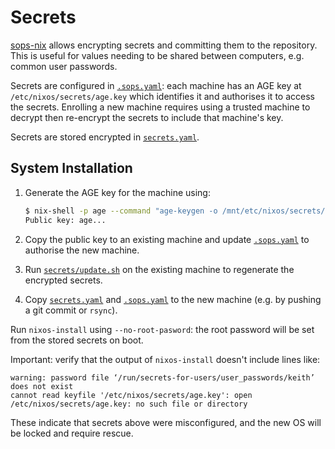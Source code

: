 # Secrets

[sops-nix](https://github.com/Mic92/sops-nix) allows encrypting secrets and committing them to the repository. This is useful for values needing to be shared between computers, e.g. common user passwords.

Secrets are configured in [`.sops.yaml`](/.sops.yaml): each machine has an AGE key at `/etc/nixos/secrets/age.key` which identifies it and authorises it to access the secrets. Enrolling a new machine requires using a trusted machine to decrypt then re-encrypt the secrets to include that machine's key.

Secrets are stored encrypted in [`secrets.yaml`](/secrets/secrets.yaml).

## System Installation

1. Generate the AGE key for the machine using:

   ```sh
   $ nix-shell -p age --command "age-keygen -o /mnt/etc/nixos/secrets/age.key"
   Public key: age...
   ```

1. Copy the public key to an existing machine and update [`.sops.yaml`](/.sops.yaml) to authorise the new machine.

1. Run [`secrets/update.sh`](/secrets/update.sh) on the existing machine to regenerate the encrypted secrets.

1. Copy [`secrets.yaml`](/secrets/secrets.yaml) and [`.sops.yaml`](/.sops.yaml) to the new machine (e.g. by pushing a git commit or `rsync`).

Run `nixos-install` using `--no-root-pasword`: the root password will be set from the stored secrets on boot.

Important: verify that the output of `nixos-install` doesn't include lines like:

```
warning: password file ‘/run/secrets-for-users/user_passwords/keith’ does not exist
cannot read keyfile '/etc/nixos/secrets/age.key': open /etc/nixos/secrets/age.key: no such file or directory
```

These indicate that secrets above were misconfigured, and the new OS will be locked and require rescue.
